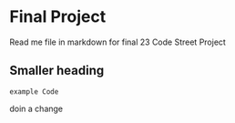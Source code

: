 # Final Project

Read me file in markdown for final 23 Code Street Project

## Smaller heading

`example Code`

doin a change
